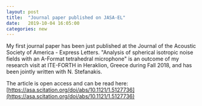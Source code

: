 ```yaml
---
layout: post
title:  "Journal paper published on JASA-EL"
date:   2019-10-04 16:05:00
categories: new
---
```


My first journal paper has been just published at the Journal of the Acoustic Society of America - Express Letters.
"Analysis of spherical isotropic noise fields with an A-Format tetrahedral microphone" is an outcome of my research visit
at ITE-FORTH in Heraklion, Greece during Fall 2018, and has been jointly written with N. Stefanakis.

The article is open access and can be read here: [https://asa.scitation.org/doi/abs/10.1121/1.5127736](https://asa.scitation.org/doi/abs/10.1121/1.5127736)
